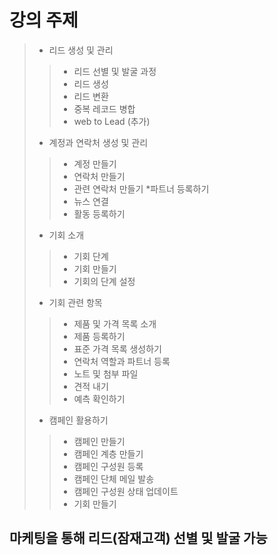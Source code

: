 # 강의 주제
> * 리드 생성 및 관리
> > * 리드 선별 및 발굴 과정
> > * 리드 생성
> > * 리드 변환
> > * 중복 레코드 병합
> > * web to Lead (추가)
> * 계정과 연락처 생성 및 관리
> > * 계정 만들기
> > * 연락처 만들기
> > * 관련 연락처 만들기
> > *파트너 등록하기
> > * 뉴스 연결
> > * 활동 등록하기
> * 기회 소개
> > * 기회 단계
> > * 기회 만들기
> > * 기회의 단계 설정
> * 기회 관련 항목
> > * 제품 및 가격 목록 소개
> > * 제품 등록하기
> > * 표준 가격 목록 생성하기
> > * 연락처 역할과 파트너 등록
> > * 노트 및 첨부 파일
> > * 견적 내기
> > * 예측 확인하기
> * 캠페인 활용하기
> > * 캠페인 만들기
> > * 캠페인 계층 만들기
> > * 캠페인 구성원 등록
> > * 캠페인 단체 메일 발송
> > * 캠페인 구성원 상태 업데이트
> > * 기회 만들기

## 마케팅을 통해 리드(잠재고객) 선별 및 발굴 가능
